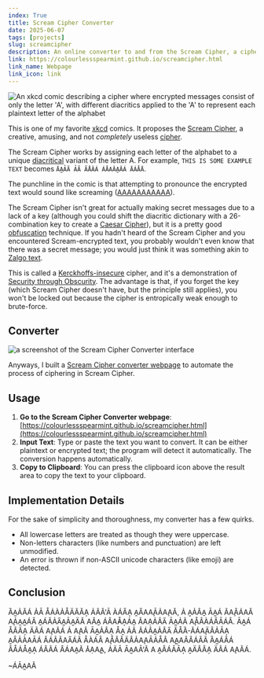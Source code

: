 ```yaml
---
index: True
title: Scream Cipher Converter
date: 2025-06-07
tags: [projects]
slug: screamcipher
description: An online converter to and from the Scream Cipher, a cipher where each letter is represented by diacritical variations of 'A'
link: https://colourlessspearmint.github.io/screamcipher.html
link_name: Webpage
link_icon: link
---
```


![An xkcd comic describing a cipher where encrypted messages consist of only the letter 'A', with different diacritics applied to the 'A' to represent each plaintext letter of the alphabet](https://imgs.xkcd.com/comics/scream_cipher.png)

This is one of my favorite [xkcd](https://xkcd.com/) comics. It proposes the [Scream Cipher](https://xkcd.com/3054/), a creative, amusing, and not *completely* useless [cipher](https://en.wikipedia.org/wiki/Cipher).

The Scream Cipher works by assigning each letter of the alphabet to a unique [diacritical](https://en.wikipedia.org/wiki/Diacritic) variant of the letter A. For example, `THIS IS SOME EXAMPLE TEXT` becomes `ĀA̰ẢÃ ẢÃ ÃÅǍÁ ÁA̽AǍA̯ĂÁ ĀÁA̽Ā`.

The punchline in the comic is that attempting to pronounce the encrypted text would sound like screaming ([AAAAAAAAAAA](https://xkcd.com/2957/)).

The Scream Cipher isn't great for actually making secret messages due to a lack of a key (although you could shift the diacritic dictionary with a 26-combination key to create a [Caesar Cipher](https://en.wikipedia.org/wiki/Caesar_cipher)), but it is a pretty good [obfuscation](https://en.wikipedia.org/wiki/Obfuscation) technique. If you hadn't heard of the Scream Cipher and you encountered Scream-encrypted text, you probably wouldn't even know that there was a secret message; you would just think it was something akin to [Zalgo text](https://en.wikipedia.org/wiki/Zalgo_text).

This is called a [Kerckhoffs-insecure](https://en.wikipedia.org/wiki/Kerckhoffs%27s_principle) cipher, and it's a demonstration of [Security through Obscurity](https://en.wikipedia.org/wiki/Security_through_obscurity). The advantage is that, if you forget the key (which Scream Cipher doesn't have, but the principle still applies), you won't be locked out because the cipher is entropically weak enough to brute-force.

## Converter

![a screenshot of the Scream Cipher Converter interface](../../images/screamcipher_screenshot.webp)

Anyways, I built a [Scream Cipher converter webpage](https://colourlessspearmint.github.io/screamcipher.html) to automate the process of ciphering in Scream Cipher.

## Usage

1. **Go to the Scream Cipher Converter webpage**: [https://colourlessspearmint.github.io/screamcipher.html](https://colourlessspearmint.github.io/screamcipher.html)
2. **Input Text**: Type or paste the text you want to convert. It can be either plaintext or encrypted text; the program will detect it automatically. The conversion happens automatically.
3. **Copy to Clipboard**: You can press the clipboard icon above the result area to copy the text to your clipboard.

## Implementation Details

For the sake of simplicity and thoroughness, my converter has a few quirks.

- All lowercase letters are treated as though they were uppercase.
- Non-letters characters (like numbers and punctuation) are left unmodified.
- An error is thrown if non-ASCII unicode characters (like emoji) are detected.

## Conclusion

ȀA̰ẢĂÁ ẢĀ ÅȦÀẢÅÄÃĂA̦ ẢÃÂ'Ā ÀÁȂA̦ A̯ȂAA̧ĀẢA̧AĂ, Ả A̮ẢÂA̱ ĀA̰Á ÃA̧ȂÁAǍ A̧ẢA̯A̰ÁȂ A̱ÁĂẢA̋A̰ĀA̮ÄĂ AÂA̱ ÁÂA̓ÅA̦ÁA̱ ǍAẠẢÂA̋ ĀA̰ẢÃ A̧ÅÂÀÁȂĀÁȂ. ĀA̰Á ÅÂĂA̦ ÄÃÁ A̧AÃÁ Ả A̧AÂ ĀA̰ẢÂẠ ÅA̮ ẢÃ ÃÁÂA̱ẢÂA̋ ĂÅȀ-ÃÁA̧ÄȂẢĀA̦ A̯ȂẢÀAĀÁ ǍÁÃÃAA̋ÁÃ ÅÀÁȂ A̧ÅǍǍÄÂẢA̧AĀẢÅÂ A̧A̰AÂÂÁĂÃ ȀA̰ÁȂÁ ÂÅȦÅA̱A̦ ÁĂÃÁ ȂÁAA̱Ã A̽ẠA̧A̱, ȦÄĀ ĀA̰AĀ'Ã A A̯ȂÁĀĀA̦ A̮ÄÂÂA̦ ÄÃÁ A̧AÃÁ.

~ÁĀA̰AÂ